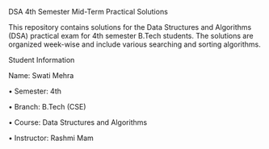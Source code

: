 DSA 4th Semester Mid-Term Practical Solutions

This repository contains solutions for the Data Structures and Algorithms (DSA) practical exam for 4th semester B.Tech students. The solutions are organized week-wise and include various searching and sorting algorithms.

Student Information

Name: Swati Mehra

• Semester: 4th

• Branch: B.Tech (CSE)

• Course: Data Structures and Algorithms

• Instructor: Rashmi Mam
